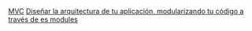 [MVC](https://es.wikipedia.org/wiki/Modelo%E2%80%93vista%E2%80%93controlador)
[Diseñar la arquitectura de tu aplicación, modularizando tu código a través de es modules](https://developer.mozilla.org/es/docs/Web/JavaScript/Referencia/Sentencias/import)